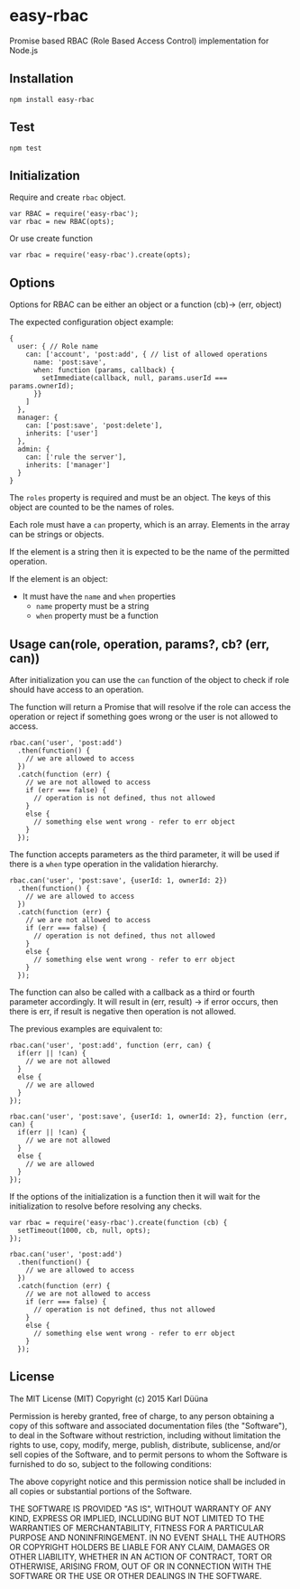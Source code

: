 # easy-rbac

Promise based RBAC (Role Based Access Control) implementation for Node.js

## Installation

    npm install easy-rbac
    
## Test

    npm test

## Initialization

Require and create `rbac` object.

    var RBAC = require('easy-rbac');
    var rbac = new RBAC(opts);

Or use create function

    var rbac = require('easy-rbac').create(opts);

## Options

Options for RBAC can be either an object or a function (cb)-> (err, object)

The expected configuration object example:
    
    {
      user: { // Role name
        can: ['account', 'post:add', { // list of allowed operations
          name: 'post:save',
          when: function (params, callback) {
            setImmediate(callback, null, params.userId === params.ownerId);
          }}
        ]
      },
      manager: {
        can: ['post:save', 'post:delete'],
        inherits: ['user']
      },
      admin: {
        can: ['rule the server'],
        inherits: ['manager']
      }
    }

The `roles` property is required and must be an object. The keys of this object are counted to be the names of roles.

Each role must have a `can` property, which is an array. Elements in the array can be strings or objects. 

If the element is a string then it is expected to be the name of the permitted operation. 

If the element is an object:

* It must have the `name` and `when` properties
  * `name` property must be a string
  * `when` property must be a function

## Usage can(role, operation, params?, cb? (err, can))

After initialization you can use the `can` function of the object to check if role should have access to an operation.

The function will return a Promise that will resolve if the role can access the operation or reject if something goes wrong
or the user is not allowed to access.

    rbac.can('user', 'post:add')
      .then(function() {
        // we are allowed to access
      })
      .catch(function (err) {
        // we are not allowed to access
        if (err === false) {
          // operation is not defined, thus not allowed
        } 
        else {
          // something else went wrong - refer to err object
        }
      });

The function accepts parameters as the third parameter, it will be used if there is a `when` type operation in the validation
hierarchy.

    rbac.can('user', 'post:save', {userId: 1, ownerId: 2})
      .then(function() {
        // we are allowed to access
      })
      .catch(function (err) {
        // we are not allowed to access
        if (err === false) {
          // operation is not defined, thus not allowed
        } 
        else {
          // something else went wrong - refer to err object
        }
      });
      
The function can also be called with a callback as a third or fourth parameter accordingly. It will result in (err, result) -> 
if error occurs, then there is err, if result is negative then operation is not allowed.

The previous examples are equivalent to:

    rbac.can('user', 'post:add', function (err, can) {
      if(err || !can) {
        // we are not allowed
      }
      else {
        // we are allowed
      }
    });

    rbac.can('user', 'post:save', {userId: 1, ownerId: 2}, function (err, can) {
      if(err || !can) {
        // we are not allowed
      }
      else {
        // we are allowed
      }
    });


If the options of the initialization is a function then it will wait for the initialization to resolve before resolving
any checks.

    var rbac = require('easy-rbac').create(function (cb) {
      setTimeout(1000, cb, null, opts);
    });
    
    rbac.can('user', 'post:add')
      .then(function() {
        // we are allowed to access
      })
      .catch(function (err) {
        // we are not allowed to access
        if (err === false) {
          // operation is not defined, thus not allowed
        } 
        else {
          // something else went wrong - refer to err object
        }
      });
      
## License

The MIT License (MIT)
Copyright (c) 2015 Karl Düüna

Permission is hereby granted, free of charge, to any person obtaining a copy of
this software and associated documentation files (the "Software"), to deal in
the Software without restriction, including without limitation the rights to
use, copy, modify, merge, publish, distribute, sublicense, and/or sell copies of
the Software, and to permit persons to whom the Software is furnished to do so,
subject to the following conditions:

The above copyright notice and this permission notice shall be included in all
copies or substantial portions of the Software.

THE SOFTWARE IS PROVIDED "AS IS", WITHOUT WARRANTY OF ANY KIND, EXPRESS OR
IMPLIED, INCLUDING BUT NOT LIMITED TO THE WARRANTIES OF MERCHANTABILITY,
FITNESS FOR A PARTICULAR PURPOSE AND NONINFRINGEMENT. IN NO EVENT SHALL THE
AUTHORS OR COPYRIGHT HOLDERS BE LIABLE FOR ANY CLAIM, DAMAGES OR OTHER
LIABILITY, WHETHER IN AN ACTION OF CONTRACT, TORT OR OTHERWISE, ARISING FROM,
OUT OF OR IN CONNECTION WITH THE SOFTWARE OR THE USE OR OTHER DEALINGS IN THE
SOFTWARE.
